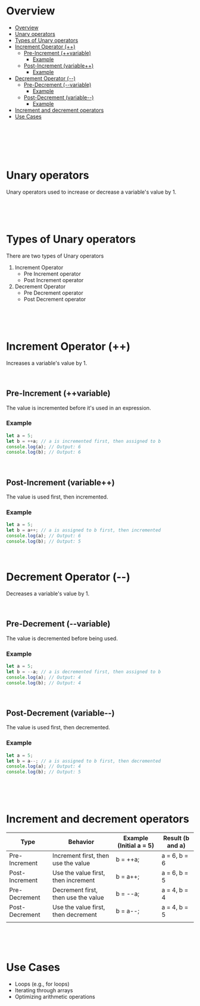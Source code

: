 # Overview

- [Overview](#overview)
- [Unary operators](#unary-operators)
- [Types of Unary operators](#types-of-unary-operators)
- [Increment Operator (++)](#increment-operator-)
  - [Pre-Increment (++variable)](#pre-increment-variable)
    - [Example](#example)
  - [Post-Increment (variable++)](#post-increment-variable)
    - [Example](#example-1)
- [Decrement Operator (--)](#decrement-operator---)
  - [Pre-Decrement (--variable)](#pre-decrement---variable)
    - [Example](#example-2)
  - [Post-Decrement (variable--)](#post-decrement-variable--)
    - [Example](#example-3)
- [Increment and decrement operators](#increment-and-decrement-operators)
- [Use Cases](#use-cases)

&nbsp;

&nbsp;

&nbsp;

# Unary operators

Unary operators used to increase or decrease a variable's value by 1.

&nbsp;

&nbsp;

# Types of Unary operators

There are two types of Unary operators

1. Increment Operator
   - Pre Increment operator
   - Post Increment operator
2. Decrement Operator
   - Pre Decrement operator
   - Post Decrement operator

&nbsp;

&nbsp;

# Increment Operator (++)

Increases a variable's value by 1.

&nbsp;

## Pre-Increment (++variable)

The value is incremented before it's used in an expression.

### Example

```js
let a = 5;
let b = ++a; // a is incremented first, then assigned to b
console.log(a); // Output: 6
console.log(b); // Output: 6
```

&nbsp;

## Post-Increment (variable++)

The value is used first, then incremented.

### Example

```js
let a = 5;
let b = a++; // a is assigned to b first, then incremented
console.log(a); // Output: 6
console.log(b); // Output: 5
```

&nbsp;
&nbsp;

# Decrement Operator (--)

Decreases a variable's value by 1.

&nbsp;

## Pre-Decrement (--variable)

The value is decremented before being used.

### Example

```js
let a = 5;
let b = --a; // a is decremented first, then assigned to b
console.log(a); // Output: 4
console.log(b); // Output: 4
```

&nbsp;

## Post-Decrement (variable--)

The value is used first, then decremented.

### Example

```js
let a = 5;
let b = a--; // a is assigned to b first, then decremented
console.log(a); // Output: 4
console.log(b); // Output: 5
```

&nbsp;

&nbsp;

# Increment and decrement operators

| Type           | Behavior                            | Example (Initial a = 5) | Result (b and a) |
| -------------- | ----------------------------------- | ----------------------- | ---------------- |
| Pre-Increment  | Increment first, then use the value | b = ++a;                | a = 6, b = 6     |
| Post-Increment | Use the value first, then increment | b = a++;                | a = 6, b = 5     |
| Pre-Decrement  | Decrement first, then use the value | b = --a;                | a = 4, b = 4     |
| Post-Decrement | Use the value first, then decrement | b = a--;                | a = 4, b = 5     |
|                |                                     |                         |                  |

&nbsp;

&nbsp;

# Use Cases

- Loops (e.g., for loops)
- Iterating through arrays
- Optimizing arithmetic operations
